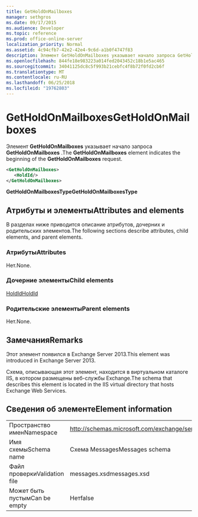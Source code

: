 ```yaml
---
title: GetHoldOnMailboxes
manager: sethgros
ms.date: 09/17/2015
ms.audience: Developer
ms.topic: reference
ms.prod: office-online-server
localization_priority: Normal
ms.assetid: 4c94cfb7-42e2-42e4-9c6d-a1b0f4747f83
description: Элемент GetHoldOnMailboxes указывает начало запроса GetHoldOnMailboxes.
ms.openlocfilehash: 844fe18e983223a014fed2043452c18b1e5ac465
ms.sourcegitcommit: 34041125dc8c5f993b21cebfc4f8b72f0fd2cb6f
ms.translationtype: MT
ms.contentlocale: ru-RU
ms.lasthandoff: 06/25/2018
ms.locfileid: "19762803"
---
```

# <a name="getholdonmailboxes"></a><span data-ttu-id="d94c6-103">GetHoldOnMailboxes</span><span class="sxs-lookup"><span data-stu-id="d94c6-103">GetHoldOnMailboxes</span></span>

<span data-ttu-id="d94c6-104">Элемент **GetHoldOnMailboxes** указывает начало запроса **GetHoldOnMailboxes** .</span><span class="sxs-lookup"><span data-stu-id="d94c6-104">The **GetHoldOnMailboxes** element indicates the beginning of the **GetHoldOnMailboxes** request.</span></span> 
  
```XML
<GetHoldOnMailboxes>
   <HoldId/>
</GetHoldOnMailboxes>
```

 <span data-ttu-id="d94c6-105">**GetHoldOnMailboxesType**</span><span class="sxs-lookup"><span data-stu-id="d94c6-105">**GetHoldOnMailboxesType**</span></span>
## <a name="attributes-and-elements"></a><span data-ttu-id="d94c6-106">Атрибуты и элементы</span><span class="sxs-lookup"><span data-stu-id="d94c6-106">Attributes and elements</span></span>

<span data-ttu-id="d94c6-107">В разделах ниже приводится описание атрибутов, дочерних и родительских элементов.</span><span class="sxs-lookup"><span data-stu-id="d94c6-107">The following sections describe attributes, child elements, and parent elements.</span></span>
  
### <a name="attributes"></a><span data-ttu-id="d94c6-108">Атрибуты</span><span class="sxs-lookup"><span data-stu-id="d94c6-108">Attributes</span></span>

<span data-ttu-id="d94c6-109">Нет.</span><span class="sxs-lookup"><span data-stu-id="d94c6-109">None.</span></span>
  
### <a name="child-elements"></a><span data-ttu-id="d94c6-110">Дочерние элементы</span><span class="sxs-lookup"><span data-stu-id="d94c6-110">Child elements</span></span>

[<span data-ttu-id="d94c6-111">HoldId</span><span class="sxs-lookup"><span data-stu-id="d94c6-111">HoldId</span></span>](holdid.md)
  
### <a name="parent-elements"></a><span data-ttu-id="d94c6-112">Родительские элементы</span><span class="sxs-lookup"><span data-stu-id="d94c6-112">Parent elements</span></span>

<span data-ttu-id="d94c6-113">Нет.</span><span class="sxs-lookup"><span data-stu-id="d94c6-113">None.</span></span>
  
## <a name="remarks"></a><span data-ttu-id="d94c6-114">Замечания</span><span class="sxs-lookup"><span data-stu-id="d94c6-114">Remarks</span></span>

<span data-ttu-id="d94c6-115">Этот элемент появился в Exchange Server 2013.</span><span class="sxs-lookup"><span data-stu-id="d94c6-115">This element was introduced in Exchange Server 2013.</span></span>
  
<span data-ttu-id="d94c6-116">Схема, описывающая этот элемент, находится в виртуальном каталоге IIS, в котором размещены веб-службы Exchange.</span><span class="sxs-lookup"><span data-stu-id="d94c6-116">The schema that describes this element is located in the IIS virtual directory that hosts Exchange Web Services.</span></span>
  
## <a name="element-information"></a><span data-ttu-id="d94c6-117">Сведения об элементе</span><span class="sxs-lookup"><span data-stu-id="d94c6-117">Element information</span></span>

|||
|:-----|:-----|
|<span data-ttu-id="d94c6-118">Пространство имен</span><span class="sxs-lookup"><span data-stu-id="d94c6-118">Namespace</span></span>  <br/> |http://schemas.microsoft.com/exchange/services/2006/messages  <br/> |
|<span data-ttu-id="d94c6-119">Имя схемы</span><span class="sxs-lookup"><span data-stu-id="d94c6-119">Schema name</span></span>  <br/> |<span data-ttu-id="d94c6-120">Схема Messages</span><span class="sxs-lookup"><span data-stu-id="d94c6-120">Messages schema</span></span>  <br/> |
|<span data-ttu-id="d94c6-121">Файл проверки</span><span class="sxs-lookup"><span data-stu-id="d94c6-121">Validation file</span></span>  <br/> |<span data-ttu-id="d94c6-122">messages.xsd</span><span class="sxs-lookup"><span data-stu-id="d94c6-122">messages.xsd</span></span>  <br/> |
|<span data-ttu-id="d94c6-123">Может быть пустым</span><span class="sxs-lookup"><span data-stu-id="d94c6-123">Can be empty</span></span>  <br/> |<span data-ttu-id="d94c6-124">Нет</span><span class="sxs-lookup"><span data-stu-id="d94c6-124">false</span></span>  <br/> |
   

